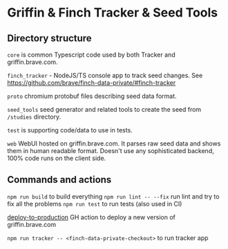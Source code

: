 # Griffin & Finch Tracker & Seed Tools

## Directory structure

`core` is common Typescript code used by both Tracker and griffin.brave.com.

`finch_tracker` - NodeJS/TS console app to track seed changes. See https://github.com/brave/finch-data-private/#finch-tracker

`proto` chromium protobuf files describing seed data format.

`seed_tools` seed generator and related tools to create the seed from `/studies` directory.

`test` is supporting code/data to use in tests.

`web` WebUI hosted on griffin.brave.com. It parses raw seed data and shows them in human readable format. Doesn't use any sophisticated backend, 100% code runs on the client side.

## Commands and actions

`npm run build` to build everything
`npm run lint -- --fix` run lint and try to fix all the problems
`npm run test` to run tests (also used in CI)

[deploy-to-production](https://github.com/brave/brave-variations/actions/workflows/deploy-to-production.yml) GH action to deploy a new version of griffin.brave.com

`npm run tracker -- <finch-data-private-checkout>` to run tracker app
